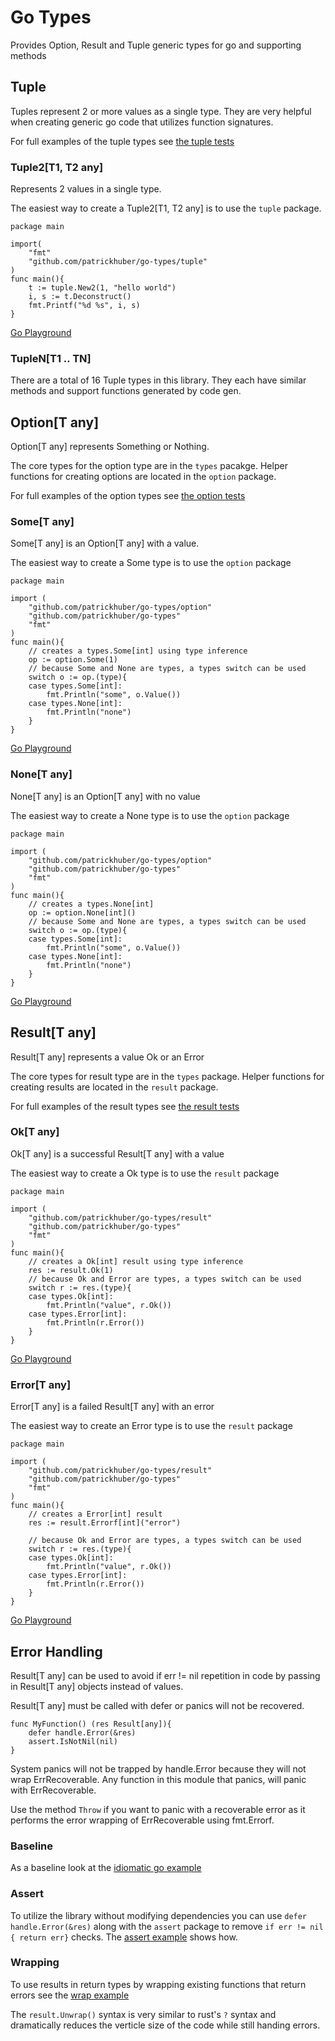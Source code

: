 # Go Types

Provides Option, Result and Tuple generic types for go and supporting methods

## Tuple

Tuples represent 2 or more values as a single type. They are very helpful when creating generic go code that utilizes function signatures.

For full examples of the tuple types see [the tuple tests](tuple_test.go)

### Tuple2[T1, T2 any]

Represents 2 values in a single type.

The easiest way to create a Tuple2[T1, T2 any] is to use the `tuple` package. 

```golang
package main

import(
    "fmt"
    "github.com/patrickhuber/go-types/tuple"
)
func main(){
    t := tuple.New2(1, "hello world")
    i, s := t.Deconstruct()
    fmt.Printf("%d %s", i, s)
}
```

[Go Playground](https://go.dev/play/p/-a2MXvUdCSP)

### TupleN[T1 .. TN]

There are a total of 16 Tuple types in this library. They each have similar methods and support functions generated by code gen. 

## Option[T any]

Option[T any] represents Something or Nothing. 

The core types for the option type are in the `types` pacakge. Helper functions for creating options are located in the `option` package.

For full examples of the option types see [the option tests](option_test.go)

### Some[T any]

Some[T any] is an Option[T any] with a value. 

The easiest way to create a Some type is to use the `option` package

```golang
package main

import (
    "github.com/patrickhuber/go-types/option"
    "github.com/patrickhuber/go-types"
    "fmt"
)
func main(){
    // creates a types.Some[int] using type inference
    op := option.Some(1) 
    // because Some and None are types, a types switch can be used
    switch o := op.(type){
    case types.Some[int]:
        fmt.Println("some", o.Value())
    case types.None[int]:
        fmt.Println("none")
    }    
}
```

[Go Playground](https://go.dev/play/p/a5kpg-AMw9a)

### None[T any]

None[T any] is an Option[T any] with no value

The easiest way to create a None type is to use the `option` package

```golang
package main

import (
    "github.com/patrickhuber/go-types/option"
    "github.com/patrickhuber/go-types"
    "fmt"
)
func main(){
    // creates a types.None[int]
    op := option.None[int]() 
    // because Some and None are types, a types switch can be used
    switch o := op.(type){
    case types.Some[int]:
        fmt.Println("some", o.Value())
    case types.None[int]:
        fmt.Println("none")
    }    
}
```

[Go Playground](https://go.dev/play/p/MKYSi4NyGhi)

## Result[T any]

Result[T any] represents a value Ok or an Error

The core types for result type are in the `types` package. Helper functions for creating results are located in the `result` package.

For full examples of the result types see [the result tests](result_test.go)

### Ok[T any]

Ok[T any] is a successful Result[T any] with a value

The easiest way to create a Ok type is to use the `result` package

```golang
package main

import (
    "github.com/patrickhuber/go-types/result"
    "github.com/patrickhuber/go-types"
    "fmt"
)
func main(){
    // creates a Ok[int] result using type inference
    res := result.Ok(1) 
    // because Ok and Error are types, a types switch can be used
    switch r := res.(type){
    case types.Ok[int]:
        fmt.Println("value", r.Ok())
    case types.Error[int]:
        fmt.Println(r.Error())
    }    
}
```

[Go Playground](https://go.dev/play/p/SybyvlOyH80)

### Error[T any]

Error[T any] is a failed Result[T any] with an error

The easiest way to create an Error type is to use the `result` package

```golang
package main

import (
    "github.com/patrickhuber/go-types/result"
    "github.com/patrickhuber/go-types"
    "fmt"
)
func main(){
    // creates a Error[int] result
    res := result.Errorf[int]("error")

    // because Ok and Error are types, a types switch can be used
    switch r := res.(type){
    case types.Ok[int]:
        fmt.Println("value", r.Ok())
    case types.Error[int]:
        fmt.Println(r.Error())
    }    
}
```

[Go Playground](https://go.dev/play/p/13IyH_tP7qt)

## Error Handling 

Result[T any] can be used to avoid if err != nil repetition in code by passing in Result[T any] objects instead of values.

Result[T any] must be called with defer or panics will not be recovered.

```golang
func MyFunction() (res Result[any]){
    defer handle.Error(&res)
    assert.IsNotNil(nil)
}
```

System panics will not be trapped by handle.Error because they will not wrap ErrRecoverable. Any function in this module that panics, will panic with ErrRecoverable. 

Use the method `Throw` if you want to panic with a recoverable error as it performs the error wrapping of ErrRecoverable using fmt.Errorf.

### Baseline

As a baseline look at the [idiomatic go example](examples/idiomatic_test.go)

### Assert

To utilize the library without modifying dependencies you can use `defer handle.Error(&res)` along with the `assert` package to remove `if err != nil { return err}` checks. The [assert example](examples/assert_test.go) shows how.

### Wrapping

To use results in return types by wrapping existing functions that return errors see the [wrap example](examples/wrap_test.go)

The `result.Unwrap()` syntax is very similar to rust's `?` syntax and dramatically reduces the verticle size of the code while still handing errors.

